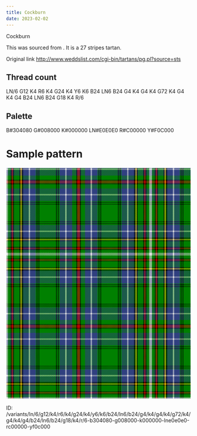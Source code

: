 ```yaml
---
title: Cockburn
date: 2023-02-02
---
```

Cockburn

This was sourced from <no value>.  It is a 27 stripes tartan.

Original link http://www.weddslist.com/cgi-bin/tartans/pg.pl?source=sts

## Thread count
LN/6 G12 K4 R6 K4 G24 K4 Y6 K6 B24 LN6 B24 G4 K4 G4 K4 G72 K4 G4 K4 G4 B24 LN6 B24 G18 K4 R/6

## Palette
B#304080 G#008000 K#000000 LN#E0E0E0 R#C00000 Y#F0C000

# Sample pattern

![Tartan detail](tartan.png "LN/6 G12 K4 R6 K4 G24 K4 Y6 K6 B24 LN6 B24 G4 K4 G4 K4 G72 K4 G4 K4 G4 B24 LN6 B24 G18 K4 R/6 tartan")

ID: /variants/ln/6/g12/k4/r6/k4/g24/k4/y6/k6/b24/ln6/b24/g4/k4/g4/k4/g72/k4/g4/k4/g4/b24/ln6/b24/g18/k4/r/6-b304080-g008000-k000000-lne0e0e0-rc00000-yf0c000